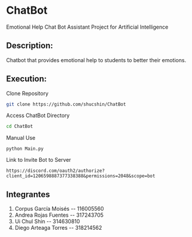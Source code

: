 # ChatBot
Emotional Help Chat Bot Assistant Project for Artificial Intelligence

## Description:
Chatbot that provides emotional help to students to better their emotions.

## Execution:
Clone Repository
``` sh
git clone https://github.com/shucshin/ChatBot
```

Access ChatBot Directory
``` sh
cd ChatBot
```

Manual Use
```
python Main.py
```

Link to Invite Bot to Server
```
https://discord.com/oauth2/authorize?client_id=1206598887377338388&permissions=2048&scope=bot
```

## Integrantes
1. Corpus García Moisés -- 116005560
2. Andrea Rojas Fuentes -- 317243705
3. Ui Chul Shin -- 314630810
4. Diego Arteaga Torres -- 318214562
